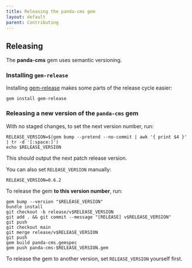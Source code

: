 ```yaml
---
title: Releasing the panda-cms gem
layout: default
parent: Contributing
---
```


## Releasing

The **panda-cms** gem uses semantic versioning.

### Installing `gem-release`

Installing [gem-release](https://github.com/svenfuchs/gem-release) makes some parts of the release cycle easier:

```
gem install gem-release
```

### Releasing a new version of the `panda-cms` gem

With no staged changes, to set the next version number, run:

```
RELEASE_VERSION=$(gem bump --pretend --no-commit | awk '{ print $4 }' | tr -d '[:space:]')
echo $RELEASE_VERSION
```

This should output the next patch release version.

You can also set `RELEASE_VERSION` manually:

```
RELEASE_VERSION=0.6.2
```

To release the gem **to this version number**, run:

```
gem bump --version "$RELEASE_VERSION"
bundle install
git checkout -b release/v$RELEASE_VERSION
git add . && git commit --message "[RELEASE] v$RELEASE_VERSION"
git push
git checkout main
git merge release/v$RELEASE_VERSION
git push
gem build panda-cms.gemspec
gem push panda-cms-$RELEASE_VERSION.gem
```

To release the gem to another version, set `RELEASE_VERSION` yourself first.
